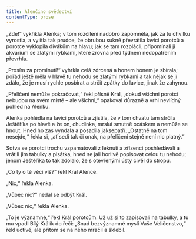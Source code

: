 ```yaml
---
title: Alenčino svědectví
contentType: prose
---
```


„Zde!“ vykřikla Alenka; v tom rozčilení nadobro zapomněla, jak za tu chvilku vyrostla, a vylítla tak prudce, že obrubou sukně převrátila lavici porotců a porotce vyklopila divákům na hlavu; jak se tam rozplácli, připomínali jí akvárium se zlatými rybkami, které zrovna před týdnem nedopatřením převrhla.

  

„Prosím za prominutí!“ vyhrkla celá zdrcená a honem honem je sbírala; pořád ještě měla v hlavě tu nehodu se zlatými rybkami a tak nějak se jí zdálo, že je musí rychle posbírat a strčit zpátky do lavice, jinak že zahynou.

„Přelíčení nemůže pokračovat,“ řekl přísně Král, „dokud všichni porotci nebudou na svém místě – ale všichni,“ opakoval důrazně a vrhl nevlídný pohled na Alenku.

Alenka pohlédla na lavici porotců a zjistila, že v tom chvatu tam strčila Ještěříka po hlavě a že on, chudinka, mrská smutně ocáskem a nemůže se hnout. Hned ho zas vyndala a posadila jaksepatří. „Ostatně na tom nesejde,“ řekla si, „ať sedí tak či onak, na přelíčení stejně není nic platný.“

Sotva se porotci trochu vzpamatovali z leknutí a zřízenci poshledávali a vrátili jim tabulky a pisátka, hned se jali horlivě popisovat celou tu nehodu; jenom Ještěříka to tak zdolalo, že s otevřenými ústy civěl do stropu.

„Co ty o té věci víš?“ řekl Král Alence.

„Nic,“ řekla Alenka.

„Vůbec nic?“ nedal se odbýt Král.

„Vůbec nic,“ řekla Alenka.

„To je významné,“ řekl Král porotcům. Už už si to zapisovali na tabulky, a tu mu vpadl Bílý Králík do řeči: „Snad bezvýznamné myslí Vaše Veličenstvo,“ řekl uctivě, ale přitom se na něho mračil a šklebil.
